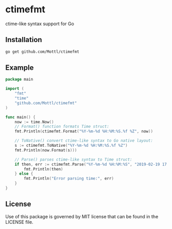 # ctimefmt
ctime-like syntax support for Go

## Installation
```sh
go get github.com/Mottl/ctimefmt
```

## Example
```go
package main

import (
    "fmt"
    "time"
    "github.com/Mottl/ctimefmt"
)

func main() {
    now := time.Now()
    // Format() function formats Time struct:
    fmt.Println(ctimefmt.Format("%Y-%m-%d %H:%M:%S.%f %Z", now))

    // ToNative() convert ctime-like syntax to Go native layout:
    s := ctimefmt.ToNative("%Y-%m-%d %H:%M:%S.%f %Z")
    fmt.Println(now.Format(s)))

    // Parse() parses ctime-like syntax to Time struct:
    if then, err := ctimefmt.Parse("%Y-%m-%d %H:%M:%S", "2019-02-19 17:25:05"); err == nil {
        fmt.Println(then)
    } else {
        fmt.Println("Error parsing time:", err)
    }
}
```

## License
Use of this package is governed by MIT license
that can be found in the LICENSE file.
